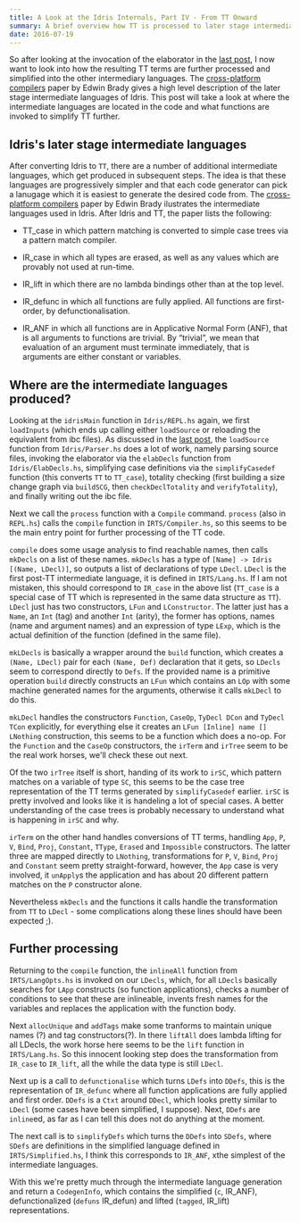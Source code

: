 ```yaml
---
title: A Look at the Idris Internals, Part IV - From TT Onward
summary: A brief overview how TT is processed to later stage intermediate languages.
date: 2016-07-19
---
```


So after looking at the invocation of the elaborator in the
[last post], I now want to look into how the resulting TT
terms are further processed and simplified into the other
intermediary languages. The [cross-platform compilers] paper by Edwin
Brady gives a high level description of the later stage
intermediate languages of Idris. This post will take a
look at where the intermediate languages are located in
the code and what functions are invoked to simplify TT further.

## Idris's later stage intermediate languages

After converting Idris to `TT`, there are a number of additional
intermediate languages, which get produced in subsequent steps. The
idea is that these languages are progressively simpler and that each
code generator can pick a lanugage which it is easiest to generate the
desired code from. The [cross-platform compilers] paper by Edwin Brady
ilustrates the intermediate languages used in Idris. After Idris and TT,
the paper lists the following:


  * TT_case in which pattern matching is converted to simple case trees via a
    pattern match compiler.

  * IR_case in which all types are erased, as well as any values which are provably
    not used at run-time.

  * IR_lift in which there are no lambda bindings other than at the top level.

  * IR_defunc in which all functions are fully applied. All functions are first-order,
    by defunctionalisation.

  * IR_ANF in which all functions are in Applicative Normal Form (ANF), that
    is all arguments to functions are trivial. By “trivial”, we mean that
    evaluation of an argument must terminate immediately, that is arguments
    are either constant or variables.


## Where are the intermediate languages produced?

Looking at the `idrisMain` function in `Idris/REPL.hs` again, we first
`loadInputs` (which ends up calling either `loadSource` or reloading
the equivalent from ibc files).  As discussed in the [last post], the
`loadSource` function from `Idris/Parser.hs` does a lot of work,
namely parsing source files, invoking the elaborator via the
`elabDecls` function from `Idris/ElabDecls.hs`, simplifying case
definitions via the `simplifyCasedef` function (this converts `TT` to
`TT_case`), totality checking (first building a size change graph via
`buildSCG`, then `checkDeclTotality` and `verifyTotality`), and
finally writing out the ibc file.

Next we call the `process` function with a `Compile`
command. `process` (also in `REPL.hs`) calls the `compile` function
in `IRTS/Compiler.hs`, so this seems to be the main entry point
for further processing of the TT code.

`compile` does some usage analysis to find reachable names, then calls
`mkDecls` on a list of these names. `mkDecls` has a type of `[Name] ->
Idris [(Name, LDecl)]`, so outputs a list of declarations of type
`LDecl`. `LDecl` is the first post-TT intermediate language, it is
defined in `IRTS/Lang.hs`. If I am not mistaken, this should
correspond to `IR_case` in the above list (`TT_case` is a special case
of TT which is represented in the same data structure as `TT`).
`LDecl` just has two constructors, `LFun` and `LConstructor`. The
latter just has a `Name`, an `Int` (tag) and another `Int` (arity),
the former has options, names (name and argument names) and an
expression of type `LExp`, which is the actual definition of the
function (defined in the same file).

`mkLDecls` is basically a wrapper around the `build` function, which
creates a `(Name, LDecl)` pair for each `(Name, Def)` declaration that
it gets, so `LDecls` seem to correspond directly to `Defs`. If the
provided name is a primitive operation `build` directly constructs an
`LFun` which contains an `LOp` with some machine generated names for
the arguments, otherwise it calls `mkLDecl` to do this.

`mkLDecl` handles the constructors `Function`, `CaseOp`, `TyDecl DCon`
and `TyDecl TCon` explicitly, for everything else it creates an `LFun
[Inline] name [] LNothing` construction, this seems to be a function
which does a no-op. For the `Function` and the `CaseOp` constructors,
the `irTerm` and `irTree` seem to be the real work horses, we'll check
these out next.

Of the two `irTree` itself is short, handing of its work to `irSC`,
which pattern matches on a variable of type `SC`, this seems to be the
case tree representation of the TT terms generated by
`simplifyCasedef` earlier. `irSC` is pretty involved and looks like it
is handeling a lot of special cases. A better understanding of the
case trees is probably necessary to understand what is happening in
`irSC` and why.

`irTerm` on the other hand handles conversions of TT terms, handling
`App`, `P`, `V`, `Bind`, `Proj`, `Constant`, `TType`, `Erased` and
`Impossible` constructors. The latter three are mapped directly to
`LNothing`, transformations for `P`, `V`, `Bind`, `Proj` and
`Constant` seem pretty straight-forward, however, the `App` case
is very involved, it `unApply`s the application and has about 20
different pattern matches on the `P` constructor alone.

Nevertheless `mkDecls` and the functions it calls handle the
transformation from `TT` to `LDecl` - some complications along
these lines should have been expected ;).

## Further processing

Returning to the `compile` function, the `inlineAll` function
from `IRTS/LangOpts.hs` is invoked on our `LDecls`, which, for
all `LDecls` basically searches for `LApp` constructs (so function
applications), checks a number of conditions to see that these are
inlineable, invents fresh names for the variables and replaces
the application with the function body.

Next `allocUnique` and `addTags` make some tranforms to maintain
unique names (?) and tag constructors(?). In there `liftAll`
does lambda lifting for all LDecls, the work horse here seems
to be the `lift` function in `IRTS/Lang.hs`. So this innocent
looking step does the transformation from `IR_case` to `IR_lift`,
all the while the data type is still `LDecl`.

Next up is a call to `defunctionalise` which turns `LDefs` into
`DDefs`, this is the representation of `IR_defunc` where all function
applications are fully applied and first order. `DDefs` is a `Ctxt`
around `DDecl`, which looks pretty similar to `LDecl` (some cases have
been simplified, I suppose). Next, `DDefs` are `inline`ed, as far as I
can tell this does not do anything at the moment.

The next call is to `simplifyDefs` which turns the `DDefs` into
`SDefs`, where `SDefs` are definitions in the simplified language
defined in `IRTS/Simplified.hs`, I think this corresponds to `IR_ANF`,
xthe simplest of the intermediate languages.

With this we're pretty much through the intermediate language
generation and return a `CodegenInfo`, which contains the simplified
(`c`, IR_ANF), defunctionalized (`defuns` IR_defun) and lifted
(`tagged`, IR_lift) representations.



[last post]: /posts/A-Look-at-the-Idris-Internals-Part-III-From-Parsing-to-Elaboration.html

[cross-platform compilers]: https://eb.host.cs.st-andrews.ac.uk/drafts/compile-idris.pdf
